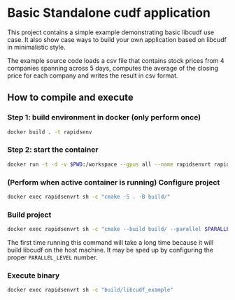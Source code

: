 # Basic Standalone cudf application

This project contains a simple example demonstrating basic libcudf use case. It
also show case ways to build your own application based on libcudf in
minimalistic style.

The example source code loads a csv file that contains stock prices from 4
companies spanning across 5 days, computes the average of the closing price
for each company and writes the result in csv format.

## How to compile and execute

### Step 1: build environment in docker (only perform once)
```bash
docker build . -t rapidsenv
```

### Step 2: start the container
```bash
docker run -t -d -v $PWD:/workspace --gpus all --name rapidsenvrt rapidsenv
```

### (Perform when active container is running) Configure project
```bash
docker exec rapidsenvrt sh -c "cmake -S . -B build/"
```

### Build project
```bash
docker exec rapidsenvrt sh -c "cmake --build build/ --parallel $PARALLEL_LEVEL"
```
The first time running this command will take a long time because it will build
libcudf on the host machine. It may be sped up by configuring the proper
`PARALLEL_LEVEL` number.

### Execute binary
```bash
docker exec rapidsenvrt sh -c "build/libcudf_example"
```